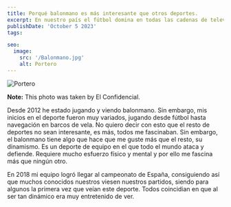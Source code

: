 ```yaml
---
title: Porqué balonmano es más interesante que otros deportes.
excerpt: En nuestro país el fútbol domina en todas las cadenas de televisión consiguiendo ser el deporte más visto. Sin embargo, con la experiencia y comentarios de otras personas, me atrevería a decir que ver balonmano es mucho más interesante. 
publishDate: 'October 5 2023'
tags:

seo:
  image:
    src: '/Balonmano.jpg'
    alt: Portero
---
```


![Portero](/Balonmano.jpg)

**Note:** This photo was taken by El Confidencial.

Desde 2012 he estado jugando y viendo balonmano. Sin embargo, mis inicios en el deporte fueron muy variados, jugando desde fútbol hasta navegación en barcos de vela. No quiero decir con esto que el resto de deportes no sean interesante, es más, todos me fascinaban. Sin embargo, el balonmano tiene algo que hace que me guste más que el resto, su dinamismo. Es un deporte de equipo en el que todo el mundo ataca y defiende. Requiere mucho esfuerzo físico y mental y por ello me fascina más que ningún otro. 

En 2018 mi equipo logró llegar al campeonato de España, consiguiendo así que muchos conocidos nuestros viesen nuestros partidos, siendo para algunos la primera vez que veían este deporte. Todos coincidian en que al ser tan dinámico era muy entretenido de ver.

